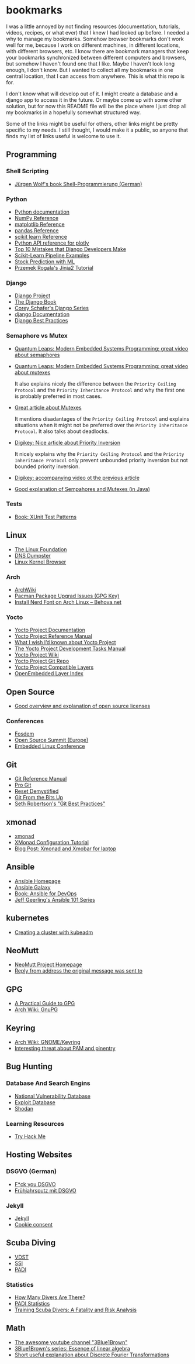 # bookmarks

I was a little annoyed by not finding resources (documentation, tutorials,
videos, recipes, or what ever) that I knew I had looked up before. I needed a
why to manage my bookmarks. Somehow browser bookmarks don't work well for me,
because I work on different machines, in different locations, with different
browsers, etc. I know there are bookmark managers that keep your bookmarks
synchronized between different computers and browsers, but somehow I haven't
found one that I like. Maybe I haven't look long enough, I don't know. But I
wanted to collect all my bookmarks in one central location, that I can access
from anywhere. This is what this repo is for.

I don't know what will develop out of it. I might create a database and a
django app to access it in the future. Or maybe come up with some other
solution, but for now this README file will be the place where I just drop all
my bookmarks in a hopefully somewhat structured way.

Some of the links might be useful for others, other links might be pretty
specific to my needs. I still thought, I would make it a public, so anyone that
finds my list of links useful is welcome to use it.


## Programming


### Shell Scripting

- [Jürgen Wolf's book Shell-Programmierung (German)](https://openbook.rheinwerk-verlag.de/shell_programmierung/)


### Python

- [Python documentation](https://docs.python.org/3/)
- [NumPy Reference](https://numpy.org/doc/stable/reference/index.html)
- [matplotlib Reference](https://matplotlib.org/stable/api/index)
- [pandas Reference](https://pandas.pydata.org/docs/reference/index.html)
- [scikit learn Reference](https://scikit-learn.org/stable/modules/classes.html)
- [Python API reference for plotly](https://plotly.com/python-api-reference/index.html)
- [Top 10 Mistakes that Django Developers Make](https://www.toptal.com/django/django-top-10-mistakes)
- [Scikit-Learn Pipeline Examples](https://queirozf.com/entries/scikit-learn-pipeline-examples#text-classification-nlp)
- [Stock Prediction with ML](https://alphascientist.com/data_management.html)
- [Przemek Rogala's Jinja2 Tutorial](https://ttl255.com/jinja2-tutorial-part-1-introduction-and-variable-substitution/)


### Django

- [Django Project](https://www.djangoproject.com/)
- [The Django Book](https://djangobook.com/)
- [Corey Schafer's Django Series](https://www.youtube.com/playlist?list=PLLtIxaRk6P3JRiiW1SAV2BLhuuSSCULRn)
- [django Documentation](https://docs.djangoproject.com/en/4.0/)
- [Django Best Practices](https://django-best-practices.readthedocs.io/en/latest/index.html)


### Semaphore vs Mutex

- [Quantum Leaps: Modern Embedded Systems Programming: great video about semaphores](https://www.youtube.com/watch?v=IrDcBZX0AdY&list=PLPW8O6W-1chwyTzI3BHwBLbGQoPFxPAPM&index=28)
- [Quantum Leaps: Modern Embedded Systems Programming: great video about mutexes](https://www.youtube.com/watch?v=kcpVI3IjUUM&list=PLPW8O6W-1chwyTzI3BHwBLbGQoPFxPAPM&index=29)

  It also explains nicely the difference between the `Priority Ceiling Protocol` and the `Priority Inheritance Protocol` and why the first one is probably preferred in most cases.
  
- [Great article about Mutexes](https://www.smxrtos.com/articles/techppr/mutex.htm)
  
  It mentions disadantages of the `Priority Ceiling Protocol` and explains situations when it might not be preferred over the `Priority Inheritance Protocol`. It also talks about deadlocks.
  
- [Digikey: Nice article about Priority Inversion](https://www.digikey.at/en/maker/projects/introduction-to-rtos-solution-to-part-11-priority-inversion/abf4b8f7cd4a4c70bece35678d178321)

  It nicely explains why the `Priority Ceiling Protocol` and the `Priority Inheritance Protocol` only prevent unbounded priority inversion but not bounded priority inversion.
  
- [Digikey: accompanying video ot the previous article](https://www.youtube.com/watch?v=C2xKhxROmhA)
- [Good explanation of Sempahores and Mutexes (in Java)](https://scrutinybykhimaanshu.blogspot.com/2019/08/all-about-java-semaphore.html)


### Tests

- [Book: XUnit Test Patterns](http://xunitpatterns.com/index.html)


## Linux

- [The Linux Foundation](https://linuxfoundation.org/)
- [DNS Dumpster](https://dnsdumpster.com/)
- [Linux Kernel Browser](https://elixir.bootlin.com/)


### Arch

- [ArchWiki](https://wiki.archlinux.org/)
- [Pacman Package Upgrad Issues (GPG Key)](https://bbs.archlinux.org/viewtopic.php?id=233362)
- [Install Nerd Font on Arch Linux – Behova.net](https://www.behova.net/install-nerd-font-on-arch-linux/)


### Yocto

- [Yocto Project Documentation](https://docs.yoctoproject.org/index.html)
- [Yocto Project Reference Manual](https://docs.yoctoproject.org/ref-manual/index.html)
- [What I wish I’d known about Yocto Project](https://docs.yoctoproject.org/what-i-wish-id-known.html)
- [The Yocto Project Development Tasks Manual](https://docs.yoctoproject.org/dev-manual/intro.html#)
- [Yocto Project Wiki](https://wiki.yoctoproject.org/wiki/Main_Page)
- [Yocto Project Git Repo](https://git.yoctoproject.org/)
- [Yocto Project Compatible Layers](https://www.yoctoproject.org/development/yocto-project-compatible-layers/)
- [OpenEmbedded Layer Index](https://layers.openembedded.org/)


## Open Source

- [Good overview and explanation of open source licenses](https://www.tldrlegal.com/)


### Conferences

- [Fosdem](https://fosdem.org/)
- [Open Source Summit (Europe)](https://events.linuxfoundation.org/open-source-summit-europe/)
- [Embedded Linux Conference](https://www.embeddedlinuxconference.com/)


## Git

- [Git Reference Manual](https://git-scm.com/docs)
- [Pro Git](https://git-scm.com/book/en/v2)
- [Reset Demystified](https://git-scm.com/book/en/v2/Git-Tools-Reset-Demystified)
- [Git From the Bits Up](https://www.youtube.com/watch?v=MYP56QJpDr4)
- [Seth Robertson's "Git Best Practices"](http://sethrobertson.github.io/GitBestPractices/)


## xmonad

- [xmonad](https://xmonad.org/)
- [XMonad Configuration Tutorial](https://xmonad.org/TUTORIAL.html)
- [Blog Post: Xmonad and Xmobar for laptop](https://gumirov.xyz/posts/f15c07386b770f9be62364935f64db1f37853cf1500d55ca795064165abed740/)


## Ansible

- [Ansible Homepage](https://www.ansible.com/)
- [Ansible Galaxy](https://galaxy.ansible.com/)
- [Book: Ansible for DevOps](https://leanpub.com/ansible-for-devops)
- [Jeff Geerling's Ansible 101 Series](https://www.youtube.com/watch?v=goclfp6a2IQ&list=PL2_OBreMn7FqZkvMYt6ATmgC0KAGGJNAN)


## kubernetes

- [Creating a cluster with kubeadm](https://kubernetes.io/docs/setup/production-environment/tools/kubeadm/create-cluster-kubeadm/)


## NeoMutt

- [NeoMutt Project Homepage](https://neomutt.org/)
- [Reply from address the original message was sent to](https://unix.stackexchange.com/questions/637029/neomutt-reply-to-email-from-the-adress-the-original-message-was-sent-to-auto)


## GPG

- [A Practical Guide to GPG](https://www.linuxbabe.com/security/a-practical-guide-to-gpg-part-1-generate-your-keypair)
- [Arch Wiki: GnuPG](https://wiki.archlinux.org/title/GnuPG#gpg-agent)


## Keyring

- [Arch Wiki: GNOME/Keyring](https://wiki.archlinux.org/title/GNOME/Keyring)
- [Interesting threat about PAM and pinentry](https://superuser.com/questions/1460356/gpg-autologin-with-pam-pinentry)


## Bug Hunting


### Database And Search Engins

- [National Vulnerability Database](https://nvd.nist.gov/vuln/full-listing)
- [Exploit Database](https://www.exploit-db.com/)
- [Shodan](https://www.shodan.io/)


### Learning Resources

- [Try Hack Me](https://tryhackme.com/)


## Hosting Websites


### DSGVO (German)

- [F\*ck you DSGVO](https://www.kevinpapst.de/persoenliche-erfahrungen-mit-der-dsgvo/)
- [Frühjahrsputz mit DSGVO](https://www.arminhanisch.de/2018/03/dsgvo-umstellung/)


### Jekyll

- [Jekyll](https://jekyllrb.com/)
- [Cookie consent](https://jekyllcodex.org/without-plugin/cookie-consent/)


## Scuba Diving

- [VDST](https://www.vdst.de/)
- [SSI](https://www.divessi.com/)
- [PADI](https://www.padi.com/)


### Statistics

- [How Many Divers Are There?](http://www.undercurrent.org/UCnow/dive_magazine/2007/HowManyDivers200705.html)
- [PADI Statistics](https://www.padi.com/corporate/company-info)
- [Training Scuba Divers: A Fatality and Risk Analysis](http://d35gjurzz1vdcl.cloudfront.net/ftw-files/Day1/Evidence/5.pdf)


## Math

- [The awesome youtube channel "3Blue1Brown"](https://www.youtube.com/channel/UCYO_jab_esuFRV4b17AJtAw)
- [3Blue1Brown's series: Essence of linear algebra](https://www.youtube.com/playlist?list=PLZHQObOWTQDPD3MizzM2xVFitgF8hE_ab)
- [Short useful explanation about Discrete Fourier Transformations](https://www.youtube.com/watch?v=mkGsMWi_j4Q)

